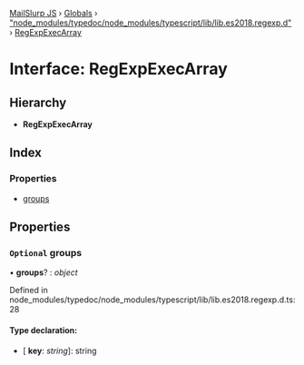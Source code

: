 [MailSlurp JS](../README.md) › [Globals](../globals.md) › ["node_modules/typedoc/node_modules/typescript/lib/lib.es2018.regexp.d"](../modules/_node_modules_typedoc_node_modules_typescript_lib_lib_es2018_regexp_d_.md) › [RegExpExecArray](_node_modules_typedoc_node_modules_typescript_lib_lib_es2018_regexp_d_.regexpexecarray.md)

# Interface: RegExpExecArray

## Hierarchy

* **RegExpExecArray**

## Index

### Properties

* [groups](_node_modules_typedoc_node_modules_typescript_lib_lib_es2018_regexp_d_.regexpexecarray.md#optional-groups)

## Properties

### `Optional` groups

• **groups**? : *object*

Defined in node_modules/typedoc/node_modules/typescript/lib/lib.es2018.regexp.d.ts:28

#### Type declaration:

* \[ **key**: *string*\]: string
